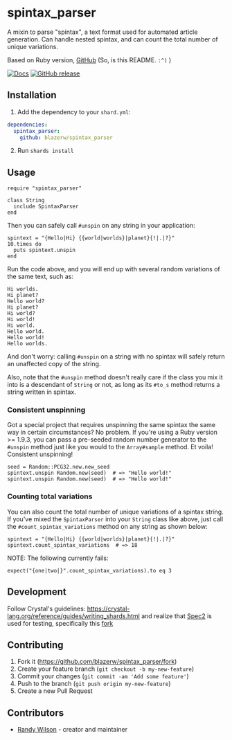 # spintax_parser

A mixin to parse "spintax", a text format used for automated article generation. Can handle nested spintax, and can count the total number of unique variations.

Based on Ruby version, [GitHub](https://github.com/flintinatux/spintax_parser) (So, is this README. `:^)` )

[![Docs](https://img.shields.io/badge/docs-available-brightgreen.svg)](https://blazerw.github.io/spintax_parser/)
[![GitHub release](https://img.shields.io/github/release/blazerw/spintax_parser.svg)](https://github.com/blazerw/spintax_parser/releases)

## Installation

1. Add the dependency to your `shard.yml`:
```yaml
dependencies:
  spintax_parser:
    github: blazerw/spintax_parser
```
2. Run `shards install`

## Usage

```crystal
require "spintax_parser"

class String
  include SpintaxParser
end
```

Then you can safely call `#unspin` on any string in your application:

```crystal
spintext = "{Hello|Hi} {{world|worlds}|planet}{!|.|?}"
10.times do
  puts spintext.unspin
end
```

Run the code above, and you will end up with several random variations of the same text, such as:

    Hi worlds.
    Hi planet?
    Hello world?
    Hi planet?
    Hi world?
    Hi world!
    Hi world.
    Hello world.
    Hello world!
    Hello worlds.

And don't worry: calling `#unspin` on a string with no spintax will safely return an unaffected copy of the string.

Also, note that the `#unspin` method doesn't really care if the class you mix it into is a descendant of `String` or not, as long as its `#to_s` method returns a string written in spintax.

### Consistent unspinning

Got a special project that requires unspinning the same spintax the same way in certain circumstances? No problem. If you're using a Ruby version >= 1.9.3, you can pass a pre-seeded random number generator to the `#unspin` method just like you would to the `Array#sample` method. Et voila! Consistent unspinning!

```crystal
seed = Random::PCG32.new.new_seed
spintext.unspin Random.new(seed)  # => "Hello world!"
spintext.unspin Random.new(seed)  # => "Hello world!"
```

### Counting total variations

You can also count the total number of unique variations of a spintax string. If you've mixed the `SpintaxParser` into your `String` class like above, just call the `#count_spintax_variations` method on any string as shown below:

```crystal
spintext = "{Hello|Hi} {{world|worlds}|planet}{!|.|?}"
spintext.count_spintax_variations  # => 18
```

NOTE: The following currently fails:

```crystal
expect("{one|two|}".count_spintax_variations).to eq 3
```

## Development

Follow Crystal's guidelines: https://crystal-lang.org/reference/guides/writing_shards.html and realize that [Spec2](https://github.com/waterlink/spec2.cr) is used for testing, specifically this [fork](https://github.com/ThunderKey/spec2.cr)

## Contributing

1. Fork it (<https://github.com/blazerw/spintax_parser/fork>)
2. Create your feature branch (`git checkout -b my-new-feature`)
3. Commit your changes (`git commit -am 'Add some feature'`)
4. Push to the branch (`git push origin my-new-feature`)
5. Create a new Pull Request

## Contributors

- [Randy Wilson](https://github.com/blazerw) - creator and maintainer
